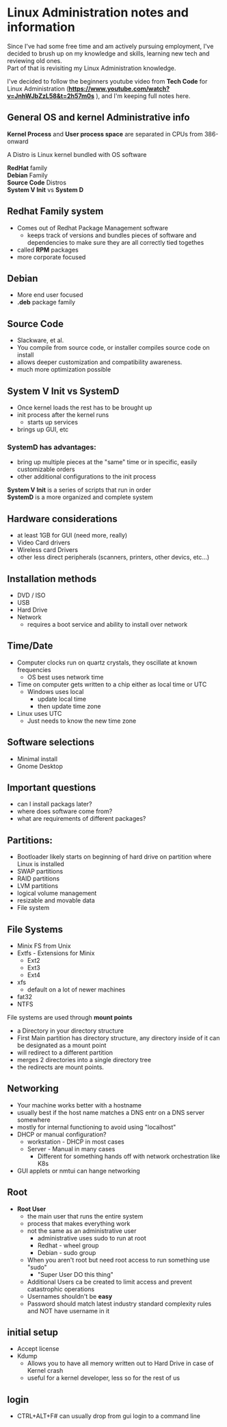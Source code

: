 # Linux Administration notes and information

Since I've had some free time and am actively pursuing employment, I've decided to brush up on my knowledge and skills, learning new tech and reviewing old ones.  
Part of that is revisiting my Linux Administration knowledge.  
  
I've decided to follow the beginners youtube video from **Tech Code** for Linux Administration (**<https://www.youtube.com/watch?v=JnhWJbZzL58&t=2h57m0s>** ), and I'm keeping full notes here.  
  

## General OS and kernel Administrative info  

**Kernel Process** and **User process space** are separated in CPUs from 386-onward

A Distro is Linux kernel bundled with OS software

**RedHat** family  
**Debian** Family  
**Source Code** Distros  
**System V Init** vs **System D**  

## Redhat Family system

- Comes out of Redhat Package Management software
  - keeps track of versions and bundles pieces of software and dependencies to make sure they are all correctly tied togethes
- called **RPM** packages
- more corporate focused
  
## Debian

- More end user focused
- **.deb** package family

## Source Code

- Slackware, et al.
- You compile from source code, or installer compiles source code on install
- allows deeper customization and compatibility awareness.
- much more optimization possible

## System V Init vs SystemD

- Once kernel loads the rest has to be brought up
- init process after the kernel runs
  - starts up services
- brings up GUI, etc

### SystemD has advantages:

- bring up multiple pieces at the "same" time or in specific, easily customizable orders
- other additional configurations to the init process

**System V Init** is a series of scripts that run in order  
**SystemD** is a more organized and complete system

## Hardware considerations

- at least 1GB for GUI (need more, really)
- Video Card drivers
- Wireless card Drivers
- other less direct peripherals (scanners, printers, other devics, etc...)

## Installation methods

- DVD / ISO
- USB
- Hard Drive
- Network
  - requires a boot service and ability to install over network
  
## Time/Date

- Computer clocks run on quartz crystals, they oscillate at known frequencies
  - OS best uses network time
- Time on computer gets written to a chip either as local time or UTC
  - Windows uses local
    - update local time
    - then update time zone
- Linux uses UTC
  - Just needs to know the new time zone

## Software selections

- Minimal install
- Gnome Desktop

## Important questions

- can I install packags later?
- where does software come from?
- what are requirements of different packages?

## Partitions:

- Bootloader likely starts on beginning of hard drive on partition where Linux is installed
- SWAP partitions
- RAID partitions
- LVM partitions
- logical volume management
- resizable and movable data
- File system

## File Systems

- Minix FS from Unix
- Extfs - Extensions for Minix
  - Ext2
  - Ext3
  - Ext4
- xfs
  - default on a lot of newer machines
- fat32
- NTFS

 File systems are used through **mount points**

- a Directory in your directory structure
- First Main partition has directory structure, any directory inside of it can be designated as a mount point
- will redirect to a different partition
- merges 2 directories into a single directory tree
- the redirects are mount points.
  
## Networking

- Your machine works better with a hostname
- usually best if the host name matches a DNS entr on a DNS server somewhere
- mostly for internal functioning to avoid using "localhost"
- DHCP or manual configuration?
  - workstation - DHCP in most cases
  - Server - Manual in many cases
    - Different for something hands off with network orchestration like K8s
- GUI applets or nmtui can hange networking
  
## Root

- **Root User**
  - the main user that runs the entire system
  - process that makes everything work
  - not the same as an administrative user
    - administrative uses sudo to run at root
    - Redhat - wheel group
    - Debian - sudo group
  - When you aren't root but need root access to run something use "sudo"
    - "Super User DO this thing"
  - Additional Users ca be created to limit access and prevent catastrophic operations
  - Usernames shouldn't be **easy**
  - Password should match latest industry standard complexity rules and NOT have username in it
  
## initial setup

- Accept license
- Kdump
  - Allows you to have all memory written out to Hard Drive in case of Kernel crash
  - useful for a kernel developer, less so for the rest of us
  
## login

- CTRL+ALT+F# can usually drop from gui login to a command line
